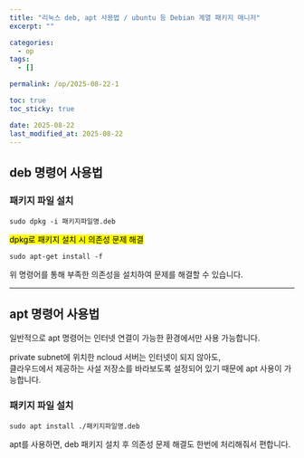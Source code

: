 ```yaml
---
title: "리눅스 deb, apt 사용법 / ubuntu 등 Debian 계열 패키지 매니저"
excerpt: ""

categories:
  - op
tags:
  - []

permalink: /op/2025-08-22-1

toc: true
toc_sticky: true

date: 2025-08-22
last_modified_at: 2025-08-22
---
```


## deb 명령어 사용법

### 패키지 파일 설치
```
sudo dpkg -i 패키지파일명.deb
```

<mark>dpkg로 패키지 설치 시 의존성 문제 해결</mark>
```
sudo apt-get install -f
```
위 명령어를 통해 부족한 의존성을 설치하여 문제를 해결할 수 있습니다.

---

## apt 명령어 사용법

일반적으로 apt 명령어는 인터넷 연결이 가능한 환경에서만 사용 가능합니다.

private subnet에 위치한 ncloud 서버는 인터넷이 되지 않아도,  
클라우드에서 제공하는 사설 저장소를 바라보도록 설정되어 있기 때문에 apt 사용이 가능합니다.

### 패키지 파일 설치
```
sudo apt install ./패키지파일명.deb
```
apt를 사용하면, deb 패키지 설치 후 의존성 문제 해결도 한번에 처리해줘서 편합니다.
